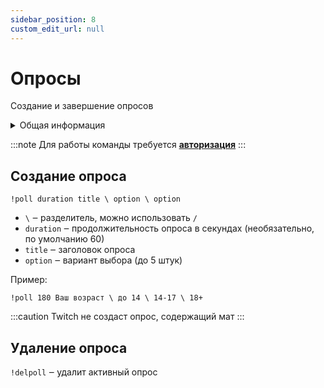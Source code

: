 ```yaml
---
sidebar_position: 8
custom_edit_url: null
---
```


# Опросы

Создание и завершение опросов

<details>
  <summary>Общая информация</summary>
  <ul>
    <li><b>Название:</b> poll</li>
    <li><b>Элиасы:</b> delpoll</li>
    <li><b>Кулдаун:</b> общий 3 секунды</li>
    <li><a href="https://github.com/Relanit/ModBoty/blob/master/ModBoty/cogs/polls.py"><b>Исходный код</b></a></li>
  </ul>
</details>

:::note 
Для работы команды требуется **[авторизация](../auth.md)** 
:::

## Создание опроса
`!poll duration title \ option \ option`
- `\` ‒ разделитель, можно использовать `/` 
- `duration` ‒ продолжительность опроса в секундах (необязательно, по умолчанию 60)
- `title` ‒ заголовок опроса
- `option` ‒ вариант выбора (до 5 штук)

Пример:

    !poll 180 Ваш возраст \ до 14 \ 14-17 \ 18+


:::caution
Twitch не создаст опрос, содержащий мат
:::

## Удаление опроса
`!delpoll` ‒ удалит активный опрос